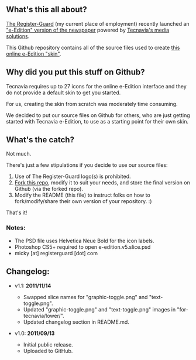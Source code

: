 ## What's this all about?

[The Register-Guard][1] (my current place of employment) recently launched an ["e-Edition" version of the newspaper][2] powered by [Tecnavia's media solutions][3].

This Github repository contains all of the source files used to create [this online e-Edition "skin"][4].

## Why did you put this stuff on Github?

Tecnavia requires up to 27 icons for the online e-Edition interface and they do not provide a default skin to get you started.

For us, creating the skin from scratch was moderately time consuming.

We decided to put our source files on Github for others, who are just getting started with Tecnavia e-Edition, to use as a starting point for their own skin.

## What's the catch?

Not much.

There's just a few stipulations if you decide to use our source files:

 1. Use of The Register-Guard logo(s) is prohibited.
 2. [Fork this repo][5], modify it to suit your needs, and store the final version on Github (via the forked repo).
 3. Modify the README (this file) to instruct folks on how to fork/modify/share their own version of your repository. :)

That's it!

### Notes:

  * The PSD file uses Helvetica Neue Bold for the icon labels.
  * Photoshop CS5+ required to open e-edition.v5.slice.psd
  * micky [at] registerguard [dot] com

## Changelog:

* v1.1: __2011/11/14__
	* Swapped slice names for "graphic-toggle.png" and "text-toggle.png".
	* Updated "graphic-toggle.png" and "text-toggle.png" images in "for-tecnavia/lower/".
	* Updated changelog section in README.md.

* v1.0: __2011/09/13__
	* Initial public release.
	* Uploaded to GitHub.


  [1]: http://www.registerguard.com
  [2]: http://e-edition.registerguard.com/
  [3]: http://www.tecnavia.com/ee/tecnavia/media.html
  [4]: http://e-edition.registerguard.com/
  [5]: http://help.github.com/fork-a-repo/